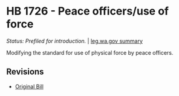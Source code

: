 # HB 1726 - Peace officers/use of force
*Status: Prefiled for introduction.* | [leg.wa.gov summary](https://app.leg.wa.gov/billsummary?BillNumber=1726&Year=2021)

Modifying the standard for use of physical force by peace officers.

## Revisions
* [Original Bill](1/)